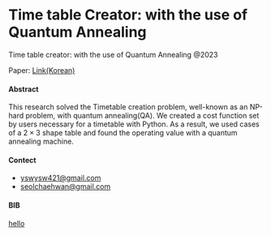 # Time table Creator: with the use of Quantum Annealing

Time table creator: with the use of Quantum Annealing @2023

Paper: [Link(Korean)](https://github.com/ysw421/Time-table-creator-with-the-use-of-Quantum-Annealing/blob/main/tex/main.pdf)

#### Abstract
This research solved the Timetable creation problem, well-known as an NP-hard problem, with quantum annealing(QA).
We created a cost function set by users necessary for a timetable with Python.
As a result, we used cases of a $2 \times 3$ shape table and found the operating value with a quantum annealing machine.

#### Contect
- yswysw421@gmail.com
- seolchaehwan@gmail.com

#### BIB
[hello](./bibtex.txt)
